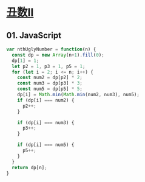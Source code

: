 # [丑数Ⅱ](https://leetcode-cn.com/problems/ugly-number-ii/)


## 01. JavaScript
```js
var nthUglyNumber = function(n) {
  const dp = new Array(n+1).fill(0);
  dp[1] = 1;
  let p2 = 1, p3 = 1, p5 = 1;
  for (let i = 2; i <= n; i++) {
    const num2 = dp[p2] * 2;
    const num3 = dp[p3] * 3;
    const num5 = dp[p5] * 5;
    dp[i] = Math.min(Math.min(num2, num3), num5);
    if (dp[i] === num2) {
      p2++;
    }

    if (dp[i] === num3) {
      p3++;
    }

    if (dp[i] === num5) {
      p5++;
    }
  }
  return dp[n];
} 
```